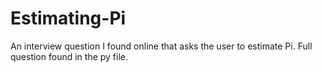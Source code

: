 # Estimating-Pi
An interview question I found online that asks the user to estimate Pi. Full question found in the py file.
